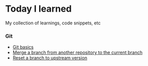 # Today I learned
My collection of learnings, code snippets, etc

### Git
- [Git basics](git/git-basics.md)
- [Merge a branch from another repository to the current branch](git/merge-branch-from-another-repo.md)
- [Reset a branch to upstream version](git/reset-branch-to-upstream.md)
